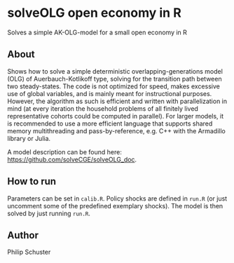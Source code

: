 # solveOLG open economy in R
Solves a simple AK-OLG-model for a small open economy in R

## About
Shows how to solve a simple deterministic overlapping-generations model (OLG) of Auerbauch-Kotlikoff type, solving for the transition path between two steady-states. The code is not optimized for speed, makes excessive use of global variables, and is mainly meant for instructional purposes. However, the algorithm as such is efficient and written with parallelization in mind (at every iteration the household problems of all finitely lived representative cohorts could be computed in parallel). For larger models, it is recommended to use a more efficient language that supports shared memory multithreading and pass-by-reference, e.g. C++ with the Armadillo library or Julia.

A model description can be found here: <https://github.com/solveCGE/solveOLG_doc>.

## How to run
Parameters can be set in `calib.R`. Policy shocks are defined in `run.R` (or just uncomment some of the predefined exemplary shocks). The model is then solved by just running `run.R`. 

## Author
Philip Schuster
